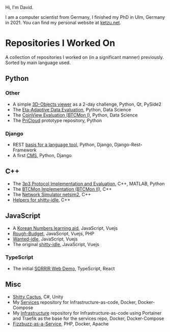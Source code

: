 Hi, I'm David.

I am a computer scientist from Germany, I finished my PhD in Ulm, Germany in 2021.
You can find my personal website at [ketzu.net](https://ketzu.net).

# Repositories I Worked On

A collection of repositories I worked on (in a significant manner) previously.
Sorted by main language used.

## Python

### Other

 * A simple [3D-Objects viewer](https://github.com/ketzu/3d-objects) as a 2-day challenge, Python, Qt, PySide2 
 * The [Eta-Adaptive Data Evaluation](https://github.com/vs-uulm/eta-adaptive), Python, Data Science
 * The [CoinView Evaluation (BTCMon I)](https://github.com/vs-uulm/CoinView/settings), Python, Data Science
 * The [PriCloud](https://github.com/vs-uulm/PriCloud) prototype repository, Python

### Django

 * REST [basis for a language tool](https://github.com/ketzu/klang-api), Python, Django, Django-Rest-Framework
 * A first [CMS](https://github.com/ketzu/knet-django), Python, Django

## C++

 * The [3p3 Protocol Implementation and Evaluation](https://github.com/vs-uulm/3p3-evaluation), C++, MATLAB, Python
 * The [BTCMon Implementation (BTCMon II)](https://github.com/vs-uulm/btcmon), C++
 * The [Network Simulator netsim2](https://github.com/vs-uulm/netsim2), C++
 * [Helpers for shitty-idle](https://github.com/ketzu/cityidle-tools), C++

## JavaScript

 * A [Korean Numbers learning aid](https://github.com/ketzu/korean-numbers), JavaScript, Vuejs
 * [Rough-Budget](https://github.com/ketzu/rough-budget), JavaScript, Vuejs, PHP
 * [Wanted-idle](https://github.com/ketzu/wanted-idle), JavaScript, Vuejs
 * The original [shitty-idle](https://github.com/ketzu/shittyidle), JavaScript, Vuejs

### TypeScript

 * The initial [SORRIR Web Demo](https://github.com/sorrir/web-demo), TypeScript, React

## Misc

 * [Shitty Cactus](https://github.com/ketzu/shittycactus), C#, Unity
 * My [Services](https://github.com/ketzu/services) repository for Infrastructure-as-code, Docker, Docker-Compose
 * My [Infrastructure](https://github.com/ketzu/infrastructure) repository for Infrastructure-as-code using Portainer and Traefik as the base for the services repo, Docker, Docker-Compose
 * [Fizzbuzz-as-a-Service](https://github.com/ketzu/fizzbuzz), PHP, Docker, Apache
